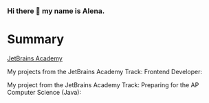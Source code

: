 ### Hi there 👋 my name is Alena.

# Summary

[JetBrains Academy](https://hyperskill.org/profile/3929743)

My projects from the JetBrains Academy Track: Frontend Developer:


My project from the JetBrains Academy Track: Preparing for the AP Computer Science (Java):



<!--
**Alena2020/Alena2020** is a ✨ _special_ ✨ repository because its `README.md` (this file) appears on your GitHub profile.

Here are some ideas to get you started:

- 🔭 I’m currently working on ...
- 🌱 I’m currently learning ...
- 👯 I’m looking to collaborate on ...
- 🤔 I’m looking for help with ...
- 💬 Ask me about ...
- 📫 How to reach me: ...
- 😄 Pronouns: ...
- ⚡ Fun fact: ...
-->
